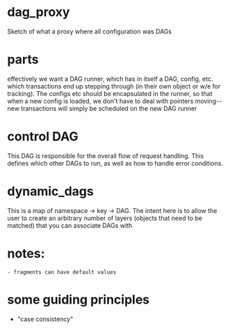 # dag_proxy
Sketch of what a proxy where all configuration was DAGs

# parts
effectively we want a DAG runner, which has in itself a DAG, config, etc. which
transactions end up stepping through (in their own object or w/e for tracking).
The configs etc should be encapsulated in the runner, so that when a new config
is loaded, we don't have to deal with pointers moving-- new transactions will
simply be scheduled on the new DAG runner

# control DAG
This DAG is responsible for the overall flow of request handling. This defines which
other DAGs to run, as well as how to handle error conditions.

# dynamic_dags
This is a map of namespace -> key -> DAG. The intent here is to allow the user
to create an arbitrary number of layers (objects that need to be matched) that
you can associate DAGs with

# notes:
    - fragments can have default values

# some guiding principles
- "case consistency"
